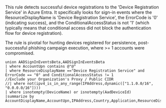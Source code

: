 This rule detects successful device registrations to the 'Device Registration Service' in Azure Entra. It specifically looks for sign-in events where the ResourceDisplayName is 'Device Registration Service', the ErrorCode is '0' (indicating success), and the ConditionalAccessStatus is not '1' (which typically means that conditional access did not block the authentication flow for device registration).

The rule is pivotal for hunting devices registered for persistence, post-successful phishing campaign execution, where >= 1 accounts were compromised.

```
union AADSignInEventsBeta,AADSignInEventsBeta
| where AccountUpn contains @"@"
| where ResourceDisplayName =="Device Registration Service" and ErrorCode == "0" and ConditionalAccessStatus != 1
//Exclude your Organization's Proxy / Public CIDR
//| where not(ipv4_is_in_any_range(IPAddress,dynamic(["1.1.0.0/16", "0.0.0.0/16"])))
| where isnotempty(DeviceName) or isnotempty(AadDeviceId)
|summarize by AccountDisplayName,AccountUpn,IPAddress,Country,Application,ResourceDisplayName,CorrelationId,SessionId,DeviceAdded=DeviceName,AadDeviceId,OSPlatform,DeviceTrustType,AuthenticationRequirement,AuthenticationProcessingDetails
```
